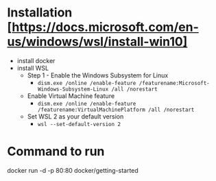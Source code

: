 # Installation [https://docs.microsoft.com/en-us/windows/wsl/install-win10]
- install docker
- install WSL
    - Step 1 - Enable the Windows Subsystem for Linux
        * `dism.exe /online /enable-feature /featurename:Microsoft-Windows-Subsystem-Linux /all /norestart`
    - Enable Virtual Machine feature
        * `dism.exe /online /enable-feature /featurename:VirtualMachinePlatform /all /norestart`
    - Set WSL 2 as your default version
        * `wsl --set-default-version 2` 



# Command to run

docker run -d -p 80:80 docker/getting-started



